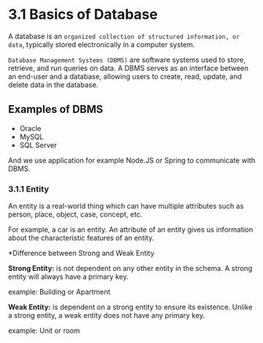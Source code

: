 # 3.1 Basics of Database

A database is an `organized collection of structured information, or data`, typically stored electronically in a computer system. 

`Database Management Systems (DBMS)` are software systems used to store, retrieve, and run queries on data. A DBMS serves as an interface between an end-user and a database, allowing users to create, read, update, and delete data in the database.

## Examples of DBMS
- Oracle
- MySQL
- SQL Server

And we use application for example Node.JS or Spring to communicate with DBMS.

### 3.1.1 Entity

An entity is a real-world thing which can have multiple attributes such as person, place, object, case, concept, etc.

For example, a car is an entity. An attribute of an entity gives us information about the characteristic features of an entity.

*Difference between Strong and Weak Entity

**Strong Entity:** is not dependent on any other entity in the schema. A strong entity will always have a primary key. 

example: Building or Apartment

**Weak Entity:**  is dependent on a strong entity to ensure its existence. Unlike a strong entity, a weak entity does not have any primary key. 

example: Unit or room
